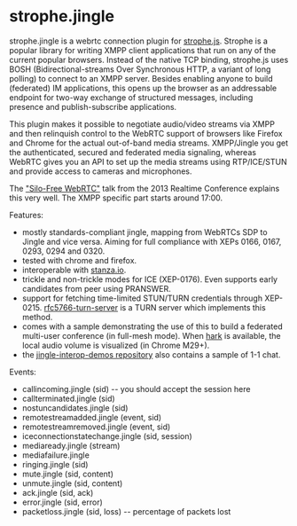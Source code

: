 strophe.jingle
==============

strophe.jingle is a webrtc connection plugin for [strophe.js](http://strophe.im/strophejs/). Strophe is a popular library for writing XMPP client applications that run on any of the current popular browsers. Instead of the native TCP binding, strophe.js uses BOSH (Bidirectional-streams Over Synchronous HTTP, a variant of long polling) to connect to an XMPP server. Besides enabling anyone to build (federated) IM applications, this opens up the browser as an addressable endpoint for two-way exchange of structured messages, including presence and publish-subscribe applications.

This plugin makes it possible to negotiate audio/video streams via XMPP and then relinquish control to the WebRTC support of browsers like Firefox and Chrome for the actual out-of-band media streams. XMPP/Jingle you get the authenticated, secured and federated media signaling, whereas WebRTC gives you an API to set up the media streams using RTP/ICE/STUN and provide access to cameras and microphones.

The ["Silo-Free WebRTC"](http://vimeo.com/77289728) talk from the 2013 Realtime Conference explains this very well. The XMPP specific part starts around 17:00.

Features:
- mostly standards-compliant jingle, mapping from WebRTCs SDP to Jingle and vice versa. Aiming for full compliance with XEPs 0166, 0167, 0293, 0294 and 0320.
- tested with chrome and firefox.
- interoperable with [stanza.io](https://github.com/legastero/stanza.io).
- trickle and non-trickle modes for ICE (XEP-0176). Even supports early candidates from peer using PRANSWER.
- support for fetching time-limited STUN/TURN credentials through XEP-0215. [rfc5766-turn-server](https://code.google.com/p/rfc5766-turn-server/) is a TURN server which implements this method.
- comes with a sample demonstrating the use of this to build a federated multi-user conference (in full-mesh mode). When [hark](https://github.com/latentflip/hark) is available, the local audio volume is visualized (in Chrome M29+).
- the [jingle-interop-demos repository](https://github.com/legastero/jingle-interop-demos/tree/gh-pages/strophejingle) also contains a sample of 1-1 chat.

Events:
- callincoming.jingle (sid) -- you should accept the session here
- callterminated.jingle (sid)
- nostuncandidates.jingle (sid)
- remotestreamadded.jingle (event, sid)
- remotestreamremoved.jingle (event, sid)
- iceconnectionstatechange.jingle (sid, session)
- mediaready.jingle (stream)
- mediafailure.jingle
- ringing.jingle (sid)
- mute.jingle (sid, content)
- unmute.jingle (sid, content)
- ack.jingle (sid, ack)
- error.jingle (sid, error)
- packetloss.jingle (sid, loss) -- percentage of packets lost
